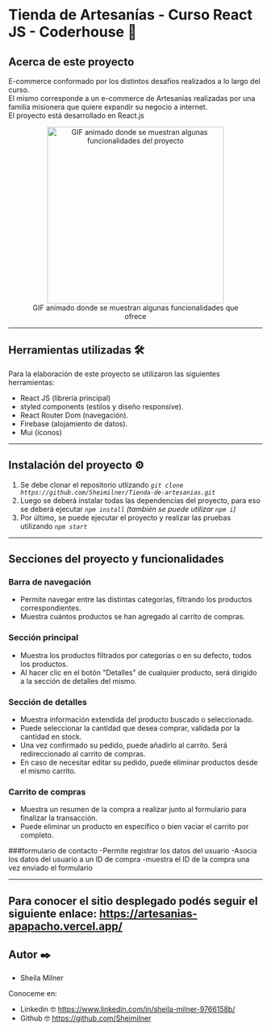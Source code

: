 # Tienda de Artesanías - Curso React JS - Coderhouse 🚀

## Acerca de este proyecto 

E-commerce conformado por los distintos desafíos realizados a lo largo del curso. <br>
El mismo corresponde a un e-commerce de Artesanías realizadas por una familia misionera que quiere expandir su negocio a internet. <br>
El proyecto está desarrollado en React.js

<figure style="text-align: center">
   <img 
    alt="GIF animado donde se muestran algunas funcionalidades del proyecto"
    with="350" 
    height="350" 
    src="https://media.giphy.com/media/kCwwMi4P3di8Pz31Cp/giphy.gif" 
  />
  <figcaption>GIF animado donde se muestran algunas funcionalidades que ofrece</figcaption>
</figure>

<hr>

## Herramientas utilizadas 🛠️

Para la elaboración de este proyecto se utilizaron las siguientes herramientas:

- React JS (librería principal)
- styled components (estilos y diseño responsive).
- React Router Dom (navegación).
- Firebase (alojamiento de datos).
- Mui (íconos)

<hr>

## Instalación del proyecto ⚙️

1. Se debe clonar el repositorio utlizando _`git clone https://github.com/Sheimilner/Tienda-de-artesanias.git`_
2. Luego se deberá instalar todas las dependencias del proyecto, para eso se deberá ejecutar
   _`npm install` (también se puede utilizar `npm i`)_
3. Por último, se puede ejecutar el proyecto y realizar las pruebas utilizando _`npm start`_


<hr>

## Secciones del proyecto y funcionalidades

### Barra de navegación

- Permite navegar entre las distintas categorías, filtrando los productos correspondientes.
- Muestra cuántos productos se han agregado al carrito de compras.

### Sección principal

- Muestra los productos filtrados por categorías o en su defecto, todos los productos.
- Al hacer clic en el botón "Detalles" de cualquier producto, será dirigido a la sección de detalles del mismo.

### Sección de detalles

- Muestra información extendida del producto buscado o seleccionado.
- Puede seleccionar la cantidad que desea comprar, validada por la cantidad en stock.
- Una vez confirmado su pedido, puede añadirlo al carrito. Será redireccionado al carrito de compras.
- En caso de necesitar editar su pedido, puede eliminar productos desde el mismo carrito.

### Carrito de compras

- Muestra un resumen de la compra a realizar junto al formulario para finalizar la transacción.
- Puede eliminar un producto en específico o bien vaciar el carrito por completo.

###formulario de contacto
-Permite registrar los datos del usuario
-Asocia los datos del usuario a un ID de compra
-muestra el ID de la compra una vez enviado el formulario

<hr>

## Para conocer el sitio desplegado podés seguir el siguiente enlace: https://artesanias-apapacho.vercel.app/

## Autor ✒️

* Sheila Milner 

Conoceme en:
* Linkedin 🤓 https://www.linkedin.com/in/sheila-milner-9766158b/
* Github 🤓  https://github.com/Sheimilner

